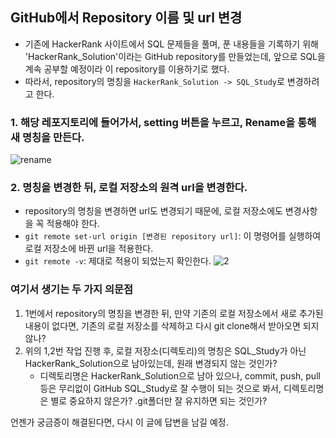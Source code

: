 ## GitHub에서 Repository 이름 및 url 변경

* 기존에 HackerRank 사이트에서 SQL 문제들을 풀며, 푼 내용들을 기록하기 위해 'HackerRank_Solution'이라는 GitHub repository를 만들었는데, 앞으로 SQL을 계속 공부할 예정이라 이 repository를 이용하기로 했다. 
* 따라서, repository의 명칭을 `HackerRank_Solution -> SQL_Study`로 변경하려고 한다.

### 1. 해당 레포지토리에 들어가서, setting 버튼을 누르고, Rename을 통해 새 명칭을 만든다.
   ![rename](https://user-images.githubusercontent.com/80478750/157265662-a5b27889-34e5-49f9-9e08-bbac431c12cf.PNG)

### 2. 명칭을 변경한 뒤, 로컬 저장소의 원격 url을 변경한다.
   * repository의 명칭을 변경하면 url도 변경되기 때문에, 로컬 저장소에도 변경사항을 꼭 적용해야 한다.
   * `git remote set-url origin [변경된 repository url]`: 이 명령어를 실행하여 로컬 저장소에 바뀐 url을 적용한다.
   * `git remote -v`: 제대로 적용이 되었는지 확인한다.
![2](https://user-images.githubusercontent.com/80478750/157266795-3c1c03bf-4f45-401b-a413-f9e93a132948.PNG)

### 여기서 생기는 두 가지 의문점
1. 1번에서 repository의 명칭을 변경한 뒤, 만약 기존의 로컬 저장소에서 새로 추가된 내용이 없다면, 기존의 로컬 저장소를 삭제하고 다시 git clone해서 받아오면 되지 않나?
2. 위의 1,2번 작업 진행 후, 로컬 저장소(디렉토리)의 명칭은 SQL_Study가 아닌 HackerRank_Solution으로 남아있는데, 원래 변경되지 않는 것인가?
    * 디렉토리명은 HackerRank_Solution으로 남아 있으나, commit, push, pull 등은 무리없이 GitHub SQL_Study로 잘 수행이 되는 것으로 봐서, 디렉토리명은 별로 중요하지 않은가? .git폴더만 잘 유지하면 되는 것인가?

언젠가 궁금증이 해결된다면, 다시 이 글에 답변을 남길 예정.
